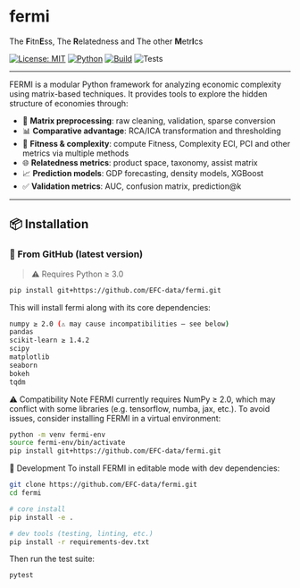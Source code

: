 # fermi

The **F**itn**E**ss, The **R**elatedness and The other **M**etr**I**cs

[![License: MIT](https://img.shields.io/badge/license-MIT-green.svg)](LICENSE)
[![Python](https://img.shields.io/badge/python-3.8+-blue.svg)](#)
[![Build](https://img.shields.io/badge/build-passing-brightgreen)](#)
![Tests](https://img.shields.io/badge/tests-passing-brightgreen?style=flat-square)

---

FERMI is a modular Python framework for analyzing economic complexity using matrix-based techniques.
It provides tools to explore the hidden structure of economies through:

- 🧹 **Matrix preprocessing**: raw cleaning, validation, sparse conversion
- 📊 **Comparative advantage**: RCA/ICA transformation and thresholding
- 🧠 **Fitness & complexity**: compute Fitness, Complexity ECI, PCI and other metrics via multiple methods
- 🌐 **Relatedness metrics**: product space, taxonomy, assist matrix
- 📈 **Prediction models**: GDP forecasting, density models, XGBoost
- ✅ **Validation metrics**: AUC, confusion matrix, prediction@k

---

## 📦 Installation

### 🔄 From GitHub (latest version)

> ⚠️ Requires Python ≥ 3.0

```bash
pip install git+https://github.com/EFC-data/fermi.git
```
This will install fermi along with its core dependencies:
```bash
numpy ≥ 2.0 (⚠️ may cause incompatibilities — see below)
pandas
scikit-learn ≥ 1.4.2
scipy
matplotlib
seaborn
bokeh
tqdm
```
⚠️ Compatibility Note
FERMI currently requires NumPy ≥ 2.0, which may conflict with some libraries (e.g. tensorflow, numba, jax, etc.).
To avoid issues, consider installing FERMI in a virtual environment:

```bash
python -m venv fermi-env
source fermi-env/bin/activate
pip install git+https://github.com/EFC-data/fermi.git
```

🧪 Development
To install FERMI in editable mode with dev dependencies:

```bash
git clone https://github.com/EFC-data/fermi.git
cd fermi

# core install
pip install -e .

# dev tools (testing, linting, etc.)
pip install -r requirements-dev.txt
```
Then run the test suite:
```bash
pytest
```


